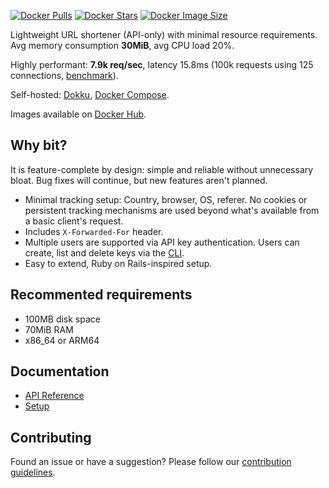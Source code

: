 [![Docker Pulls](https://img.shields.io/docker/pulls/sjdonado/bit.svg)](https://hub.docker.com/r/sjdonado/bit)
[![Docker Stars](https://img.shields.io/docker/stars/sjdonado/bit.svg)](https://hub.docker.com/r/sjdonado/bit)
[![Docker Image Size](https://img.shields.io/docker/image-size/sjdonado/bit/latest)](https://hub.docker.com/r/sjdonado/bit)

Lightweight URL shortener (API-only) with minimal resource requirements. Avg memory consumption **30MiB**, avg CPU load 20%.

Highly performant: **7.9k req/sec**, latency 15.8ms (100k requests using 125 connections, [benchmark](docs/SETUP.md#benchmark)).

Self-hosted: [Dokku](docs/SETUP.md#dokku), [Docker Compose](docs/SETUP.md#docker-compose).

Images available on [Docker Hub](https://hub.docker.com/r/sjdonado/bit/tags).

## Why bit?
It is feature-complete by design: simple and reliable without unnecessary bloat. Bug fixes will continue, but new features aren't planned.

- Minimal tracking setup: Country, browser, OS, referer. No cookies or persistent tracking mechanisms are used beyond what's available from a basic client's request.
- Includes `X-Forwarded-For` header.
- Multiple users are supported via API key authentication. Users can create, list and delete keys via the [CLI](docs/SETUP.md#cli).
- Easy to extend, Ruby on Rails-inspired setup.

## Recommented requirements
- 100MB disk space
- 70MiB RAM
- x86_64 or ARM64

## Documentation
- [API Reference](docs/API.md)
- [Setup](docs/SETUP.md)

## Contributing
Found an issue or have a suggestion? Please follow our [contribution guidelines](CONTRIBUTING.md).
